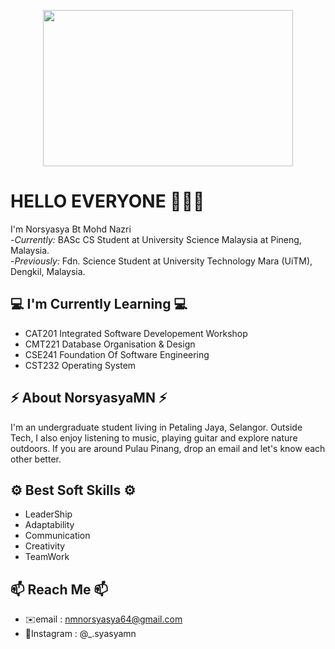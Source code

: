 <p align = "center"><img src= "https://images.unsplash.com/photo-1543332164-6e82f355badc?ixid=MnwxMjA3fDB8MHxzZWFyY2h8NHx8aGVsbG98ZW58MHx8MHx8&ixlib=rb-1.2.1&w=1000&q=80" width = "400" height = "250">

# HELLO EVERYONE 🙋🏻‍♀️ </h2>

I'm Norsyasya Bt Mohd Nazri  
-<i>Currently:</i> BASc CS Student at University Science Malaysia at Pineng, Malaysia.  
-<i>Previously:</i> Fdn. Science Student at University Technology Mara (UiTM), Dengkil, Malaysia.

## 💻 I'm Currently Learning 💻 </h2>
- CAT201 Integrated Software Developement Workshop  
- CMT221 Database Organisation & Design   
- CSE241 Foundation Of Software Engineering
- CST232 Operating System

## ⚡️ About NorsyasyaMN ⚡️ </h2>
I'm an undergraduate student living in Petaling Jaya, Selangor. Outside Tech, I also enjoy listening to music, playing guitar and explore nature outdoors. If you are around Pulau Pinang, drop an email and let's know each other better.

## ⚙️ Best Soft Skills ⚙️ </h2> 
- LeaderShip 
- Adaptability
- Communication
- Creativity
- TeamWork

## 📫 Reach Me 📫 </h2>
- ✉️email : nmnorsyasya64@gmail.com
- 📸Instagram : @_.syasyamn

